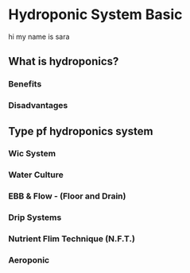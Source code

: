 # Hydroponic System Basic

hi my name is sara 

## What is hydroponics?

### Benefits

### Disadvantages

## Type pf hydroponics system

### Wic System

### Water Culture

### EBB & Flow - (Floor and Drain)

### Drip Systems

### Nutrient Flim Technique (N.F.T.)

### Aeroponic
